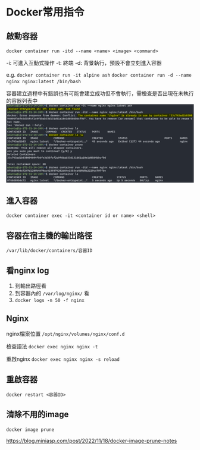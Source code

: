 # Docker常用指令

## 啟動容器
`docker container run -itd --name <name> <image> <command>`

-i: 可進入互動式操作
-t: 終端
-d: 背景執行，預設不會立刻進入容器

e.g.
`docker container run -it alpine ash`
`docker container run -d --name nginx nginx:latest /bin/bash`

容器建立過程中有錯誤也有可能會建立成功但不會執行，需檢查是否出現在未執行的容器列表中
![WindowsTerminal_KfBWb5FYki.png](../_resources/WindowsTerminal_KfBWb5FYki.png)


## 進入容器
`docker container exec -it <container id or name> <shell>`

## 容器在宿主機的輸出路徑
`/var/lib/docker/containers/容器ID`

## 看nginx log
1. 到輸出路徑看
2. 到容器內的 `/var/log/nginx/` 看
3. `docker logs -n 50 -f nginx`

## Nginx
nginx檔案位置
`/opt/nginx/volumes/nginx/conf.d`

檢查語法
`docker exec nginx nginx -t`

重啟nginx
`docker exec nginx nginx -s reload`

## 重啟容器
`docker restart <容器ID>`

## 清除不用的image
`docker image prune`

https://blog.miniasp.com/post/2022/11/18/docker-image-prune-notes